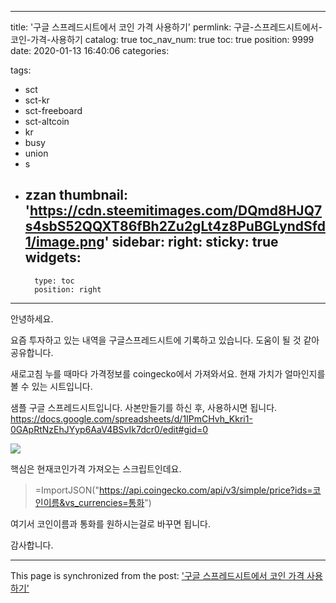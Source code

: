 
---
title: '구글 스프레드시트에서 코인 가격 사용하기'
permlink: 구글-스프레드시트에서-코인-가격-사용하기
catalog: true
toc_nav_num: true
toc: true
position: 9999
date: 2020-01-13 16:40:06
categories:

tags:
- sct
- sct-kr
- sct-freeboard
- sct-altcoin
- kr
- busy
- union
- s
- zzan
thumbnail: 'https://cdn.steemitimages.com/DQmd8HJQ7s4sbS52QQXT86fBh2Zu2gLt4z8PuBGLyndSfd1/image.png'
sidebar:
    right:
        sticky: true
widgets:
    -
        type: toc
        position: right
---


안녕하세요.

요즘 투자하고 있는 내역을 
구글스프레드시트에 기록하고 있습니다.
도움이 될 것 같아 공유합니다.

새로고침 누를 때마다 가격정보를 coingecko에서 가져와서요. 
현재 가치가 얼마인지를 볼 수 있는 시트입니다.


샘플 구글 스프레드시트입니다.
사본만들기를 하신 후, 사용하시면 됩니다.
https://docs.google.com/spreadsheets/d/1IPmCHvh_Kkri1-0GApRtNzEhJYyp6AaV4BSvIk7dcr0/edit#gid=0

![](https://cdn.steemitimages.com/DQmd8HJQ7s4sbS52QQXT86fBh2Zu2gLt4z8PuBGLyndSfd1/image.png)

핵심은 현재코인가격 가져오는 스크립트인데요.
> =ImportJSON("https://api.coingecko.com/api/v3/simple/price?ids=코인이름&vs_currencies=통화")

여기서 코인이름과 통화를 원하시는걸로 바꾸면 됩니다.

감사합니다.

- - -

This page is synchronized from the post: ['구글 스프레드시트에서 코인 가격 사용하기'](https://steempeak.com/@jacobyu/4ugmup)
